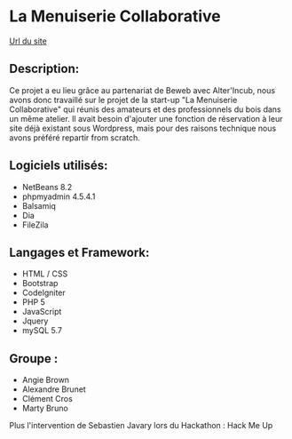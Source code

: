 # La Menuiserie Collaborative

[Url du site](http://menuiserieco.fr/beta/)

## Description:  

Ce projet a eu lieu grâce au partenariat de Beweb avec Alter'Incub, nous avons donc travaillé sur le projet de la start-up "La Menuiserie Collaborative" qui réunis des amateurs et des professionnels du bois dans un même atelier.
Il avait besoin d'ajouter une fonction de réservation à leur site déjà existant sous Wordpress, mais pour des raisons technique nous avons préféré repartir from scratch.


## Logiciels utilisés:  

- NetBeans 8.2
- phpmyadmin 4.5.4.1
- Balsamiq
- Dia
- FileZila

## Langages et Framework:

- HTML / CSS
- Bootstrap
- CodeIgniter
- PHP 5
- JavaScript
- Jquery
- mySQL 5.7

## Groupe :  

- Angie Brown
- Alexandre Brunet
- Clément Cros
- Marty Bruno

Plus l'intervention de Sebastien Javary lors du Hackathon : Hack Me Up



